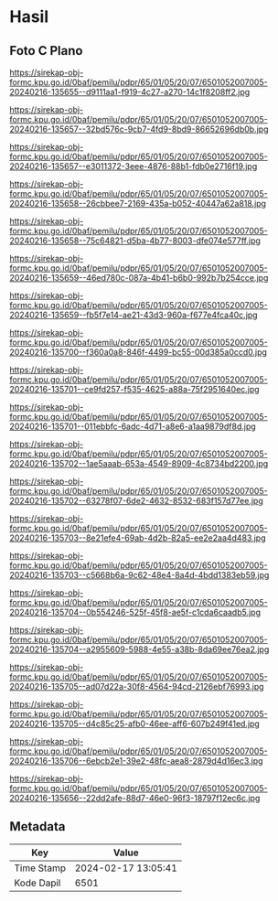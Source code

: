 # Hasil

## Foto C Plano

https://sirekap-obj-formc.kpu.go.id/0baf/pemilu/pdpr/65/01/05/20/07/6501052007005-20240216-135655--d9111aa1-f919-4c27-a270-14c1f8208ff2.jpg

https://sirekap-obj-formc.kpu.go.id/0baf/pemilu/pdpr/65/01/05/20/07/6501052007005-20240216-135657--32bd576c-9cb7-4fd9-8bd9-86652696db0b.jpg

https://sirekap-obj-formc.kpu.go.id/0baf/pemilu/pdpr/65/01/05/20/07/6501052007005-20240216-135657--e3011372-3eee-4876-88b1-fdb0e2716f19.jpg

https://sirekap-obj-formc.kpu.go.id/0baf/pemilu/pdpr/65/01/05/20/07/6501052007005-20240216-135658--26cbbee7-2169-435a-b052-40447a62a818.jpg

https://sirekap-obj-formc.kpu.go.id/0baf/pemilu/pdpr/65/01/05/20/07/6501052007005-20240216-135658--75c64821-d5ba-4b77-8003-dfe074e577ff.jpg

https://sirekap-obj-formc.kpu.go.id/0baf/pemilu/pdpr/65/01/05/20/07/6501052007005-20240216-135659--46ed780c-087a-4b41-b6b0-992b7b254cce.jpg

https://sirekap-obj-formc.kpu.go.id/0baf/pemilu/pdpr/65/01/05/20/07/6501052007005-20240216-135659--fb5f7e14-ae21-43d3-960a-f677e4fca40c.jpg

https://sirekap-obj-formc.kpu.go.id/0baf/pemilu/pdpr/65/01/05/20/07/6501052007005-20240216-135700--f360a0a8-846f-4499-bc55-00d385a0ccd0.jpg

https://sirekap-obj-formc.kpu.go.id/0baf/pemilu/pdpr/65/01/05/20/07/6501052007005-20240216-135701--ce9fd257-f535-4625-a88a-75f2951640ec.jpg

https://sirekap-obj-formc.kpu.go.id/0baf/pemilu/pdpr/65/01/05/20/07/6501052007005-20240216-135701--011ebbfc-6adc-4d71-a8e6-a1aa9879df8d.jpg

https://sirekap-obj-formc.kpu.go.id/0baf/pemilu/pdpr/65/01/05/20/07/6501052007005-20240216-135702--1ae5aaab-653a-4549-8909-4c8734bd2200.jpg

https://sirekap-obj-formc.kpu.go.id/0baf/pemilu/pdpr/65/01/05/20/07/6501052007005-20240216-135702--63278f07-6de2-4632-8532-683f157d77ee.jpg

https://sirekap-obj-formc.kpu.go.id/0baf/pemilu/pdpr/65/01/05/20/07/6501052007005-20240216-135703--8e21efe4-69ab-4d2b-82a5-ee2e2aa4d483.jpg

https://sirekap-obj-formc.kpu.go.id/0baf/pemilu/pdpr/65/01/05/20/07/6501052007005-20240216-135703--c5668b6a-9c62-48e4-8a4d-4bdd1383eb59.jpg

https://sirekap-obj-formc.kpu.go.id/0baf/pemilu/pdpr/65/01/05/20/07/6501052007005-20240216-135704--0b554246-525f-45f8-ae5f-c1cda6caadb5.jpg

https://sirekap-obj-formc.kpu.go.id/0baf/pemilu/pdpr/65/01/05/20/07/6501052007005-20240216-135704--a2955609-5988-4e55-a38b-8da69ee76ea2.jpg

https://sirekap-obj-formc.kpu.go.id/0baf/pemilu/pdpr/65/01/05/20/07/6501052007005-20240216-135705--ad07d22a-30f8-4564-94cd-2126ebf76993.jpg

https://sirekap-obj-formc.kpu.go.id/0baf/pemilu/pdpr/65/01/05/20/07/6501052007005-20240216-135705--d4c85c25-afb0-46ee-aff6-607b249f41ed.jpg

https://sirekap-obj-formc.kpu.go.id/0baf/pemilu/pdpr/65/01/05/20/07/6501052007005-20240216-135706--6ebcb2e1-39e2-48fc-aea8-2879d4d16ec3.jpg

https://sirekap-obj-formc.kpu.go.id/0baf/pemilu/pdpr/65/01/05/20/07/6501052007005-20240216-135656--22dd2afe-88d7-46e0-96f3-18797f12ec6c.jpg


## Metadata

| Key        | Value               |
| ---------- | ------------------- |
| Time Stamp | 2024-02-17 13:05:41 |
| Kode Dapil | 6501                |




